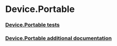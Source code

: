 # Device.Portable
### [Device.Portable tests](device_portable_tests.md)
### [Device.Portable additional documentation](device_portable_additional_documentation.md)
